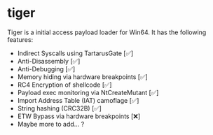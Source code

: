 # tiger

Tiger is a initial access payload loader for Win64. It has the following features:

* Indirect Syscalls using TartarusGate       [✅]
* Anti-Disassembly                           [✅]
* Anti-Debugging                             [✅]
* Memory hiding via hardware breakpoints     [✅]
* RC4 Encryption of shellcode                [✅]
* Payload exec monitoring via NtCreateMutant [✅]
* Import Address Table (IAT) camoflage       [✅]
* String hashing (CRC32B)                    [✅]
* ETW Bypass via hardware breakpoints        [❌]
* Maybe more to add... ?
